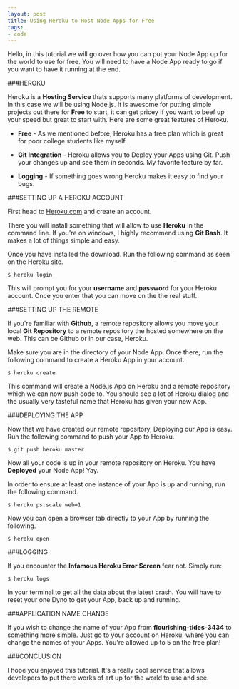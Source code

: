 ```yaml
---
layout: post
title: Using Heroku to Host Node Apps for Free
tags:
- code
---
```


Hello, in this tutorial we will go over how you can put your Node App up for the world to use for free. You will need to have a Node App ready to go if you want to have it running at the end.

###HEROKU

Heroku is a **Hosting Service** thats supports many platforms of development. In this case we will be using Node.js. It is awesome for putting simple projects out there for **Free** to start, it can get pricey if you want to beef up your speed but great to start with. Here are some great features of Heroku.

*	**Free** - As we mentioned before, Heroku has a free plan which is great for poor college students like myself.

*	**Git Integration** - Heroku allows you to Deploy your Apps using Git. Push your changes up and see them in seconds. My favorite feature by far.

*	**Logging** - If something goes wrong Heroku makes it easy to find your bugs.

###SETTING UP A HEROKU ACCOUNT

First head to [Heroku.com](http://Heroku.com) and create an account.

There you will install something that will allow to use **Heroku** in the command line. If you're on windows, I highly recommend using **Git Bash**. It makes a lot of things simple and easy.

Once you have installed the download. Run the following command as seen on the Heroku site.

```
$ heroku login
```

This will prompt you for your **username** and **password** for your Heroku account. Once you enter that you can move on the the real stuff.

###SETTING UP THE REMOTE

If you're familiar with **Github**, a remote repository allows you move your local **Git Repository** to a remote repository the hosted somewhere on the web. This can be Github or in our case, Heroku.

Make sure you are in the directory of your Node App. Once there, run the following command to create a Heroku App in your account.

```
$ heroku create
```

This command will create a Node.js App on Heroku and a remote repository which we can now push code to. You should see a lot of Heroku dialog and the usually very tasteful name that Heroku has given your new App.

###DEPLOYING THE APP

Now that we have created our remote repository, Deploying our App is easy. Run the following command to push your App to Heroku.

```
$ git push heroku master
```

Now all your code is up in your remote repository on Heroku. You have **Deployed** your Node App! Yay.

In order to ensure at least one instance of your App is up and running, run the following command.

```
$ heroku ps:scale web=1
```

Now you can open a browser tab directly to your App by running the following.

```
$ heroku open
```

###LOGGING

If you encounter the **Infamous Heroku Error Screen** fear not. Simply run:

```
$ heroku logs
``` 

In your terminal to get all the data about the latest crash. You will have to reset your one Dyno to get your App, back up and running.

###APPLICATION NAME CHANGE

If you wish to change the name of your App from **flourishing-tides-3434** to something more simple. Just go to your account on Heroku, where you can change the names of your Apps. You're allowed up to 5 on the free plan!

###CONCLUSION

I hope you enjoyed this tutorial. It's a really cool service that allows developers to put there works of art up for the world to use and see. 

